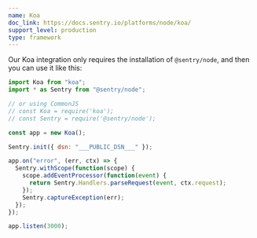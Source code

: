 ```yaml
---
name: Koa
doc_link: https://docs.sentry.io/platforms/node/koa/
support_level: production
type: framework
---
```


Our Koa integration only requires the installation of `@sentry/node`, and then you can use it like this:

```javascript
import Koa from "koa";
import * as Sentry from "@sentry/node";

// or using CommonJS
// const Koa = require('koa');
// const Sentry = require('@sentry/node');

const app = new Koa();

Sentry.init({ dsn: "___PUBLIC_DSN___" });

app.on("error", (err, ctx) => {
  Sentry.withScope(function(scope) {
    scope.addEventProcessor(function(event) {
      return Sentry.Handlers.parseRequest(event, ctx.request);
    });
    Sentry.captureException(err);
  });
});

app.listen(3000);
```

<!-- TODO-ADD-VERIFICATION-EXAMPLE -->
